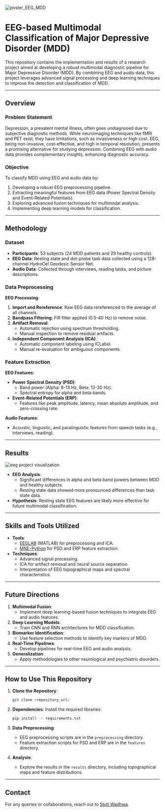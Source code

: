 ![poster_EEG_MDD](https://github.com/user-attachments/assets/d3db1856-dc2b-4432-a31d-dacbe96eb412)

# EEG-based Multimodal Classification of Major Depressive Disorder (MDD)

This repository contains the implementation and results of a research project aimed at developing a robust multimodal diagnostic pipeline for Major Depressive Disorder (MDD). By combining EEG and audio data, this project leverages advanced signal processing and deep learning techniques to improve the detection and classification of MDD.

---

## Overview

### Problem Statement
Depression, a prevalent mental illness, often goes undiagnosed due to subjective diagnostic methods. While neuroimaging techniques like fMRI and PET exist, they have limitations, such as invasiveness or high cost. EEG, being non-invasive, cost-effective, and high in temporal resolution, presents a promising alternative for studying depression. Combining EEG with audio data provides complementary insights, enhancing diagnostic accuracy.

### Objective
To classify MDD using EEG and audio data by:
1. Developing a robust EEG preprocessing pipeline.
2. Extracting meaningful features from EEG data (Power Spectral Density and Event-Related Potentials).
3. Exploring advanced fusion techniques for multimodal analysis.
4. Implementing deep learning models for classification.

---

## Methodology

### Dataset
- **Participants**: 53 subjects (24 MDD patients and 29 healthy controls).
- **EEG Data**: Resting state and dot-probe task data collected using a 128-channel HydroCel Geodesic Sensor Net.
- **Audio Data**: Collected through interviews, reading tasks, and picture descriptions.

### Data Preprocessing
**EEG Processing**:
1. **Import and Rereference**: Raw EEG data rereferenced to the average of all channels.
2. **Bandpass Filtering**: FIR filter applied (0.5-40 Hz) to remove noise.
3. **Artifact Removal**:
   - Automatic rejection using spectrum thresholding.
   - Manual inspection to remove residual artifacts.
4. **Independent Component Analysis (ICA)**:
   - Automatic component labeling using ICLabel.
   - Manual re-evaluation for ambiguous components.

### Feature Extraction
**EEG Features**:
- **Power Spectral Density (PSD)**:
  - Band power (Alpha: 8-13 Hz, Beta: 13-30 Hz).
  - Spectral entropy for alpha and beta bands.
- **Event-Related Potentials (ERP)**:
  - Features like peak amplitude, latency, mean absolute amplitude, and zero-crossing rate.

**Audio Features**:
- Acoustic, linguistic, and paralinguistic features from speech tasks (e.g., interviews, reading).

---

## Results
![eeg project visualization](https://github.com/user-attachments/assets/b0530aaa-87c5-4a75-b191-5aded2d383e3)

- **EEG Analysis**:
  - Significant differences in alpha and beta band powers between MDD and healthy subjects.
  - Resting state data showed more pronounced differences than task state data.
- **Hypothesis**: Resting state EEG features are likely more effective for future multimodal classification.

---

## Skills and Tools Utilized
- **Tools**:
  - [EEGLAB](https://sccn.ucsd.edu/eeglab/index.php) (MATLAB) for preprocessing and ICA.
  - [MNE-Python](https://mne.tools/stable/index.html) for PSD and ERP feature extraction.
- **Techniques**:
  - Advanced signal processing.
  - ICA for artifact removal and neural source separation.
  - Interpretation of EEG topographical maps and spectral characteristics.

---

## Future Directions
1. **Multimodal Fusion**:
   - Implement deep learning-based fusion techniques to integrate EEG and audio features.
2. **Deep Learning Models**:
   - Train CNN and RNN architectures for MDD classification.
3. **Biomarker Identification**:
   - Use feature selection methods to identify key markers of MDD.
4. **Real-Time Pipelines**:
   - Develop pipelines for real-time EEG and audio analysis.
5. **Generalization**:
   - Apply methodologies to other neurological and psychiatric disorders.

---

## How to Use This Repository

1. **Clone the Repository**:
   ```bash
   git clone <repository_url>
   ```

2. **Dependencies**:
   Install the required libraries:
   ```bash
   pip install -r requirements.txt
   ```

3. **Data Preprocessing**:
   - EEG preprocessing scripts are in the `preprocessing` directory.
   - Feature extraction scripts for PSD and ERP are in the `features` directory.

4. **Analysis**:
   - Explore the results in the `results` directory, including topographical maps and feature distributions.

---



## Contact
For any queries or collaborations, reach out to [Stuti Wadhwa](mailto:stuti.wadhwa1@gmail.com).

